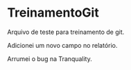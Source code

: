 # TreinamentoGit

Arquivo de teste para treinamento de git.

Adicionei um novo campo no relatório.

Arrumei o bug na Tranquality.